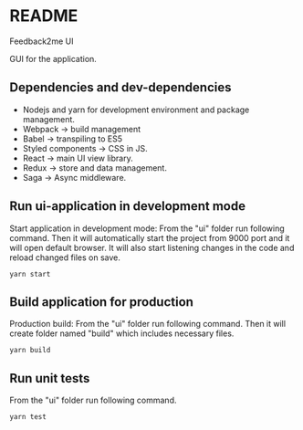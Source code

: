 # README

Feedback2me UI

GUI for the application.

## Dependencies and dev-dependencies

-   Nodejs and yarn for development environment and package management.
-   Webpack -> build management
-   Babel -> transpiling to ES5
-   Styled components -> CSS in JS.
-   React -> main UI view library.
-   Redux -> store and data management.
-   Saga -> Async middleware.

## Run ui-application in development mode

Start application in development mode: From the "ui" folder run following command. Then it will automatically start the project from 9000 port and it will open default browser. It will also start listening changes in the code and reload changed files on save.

`yarn start`

## Build application for production

Production build: From the "ui" folder run following command. Then it will create folder named "build" which includes necessary files.

`yarn build`

## Run unit tests

From the "ui" folder run following command.

`yarn test`

